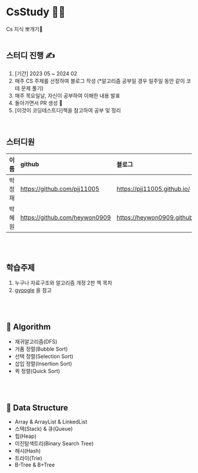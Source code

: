 # CsStudy 👨‍💻
Cs 지식 뽀개기🤲 
<br>
<br>

## 스터디 진행 ✍
1. [기간] 2023 05 ~ 2024 02
2. 매주 CS 주제를 선정하여 블로그 작성 (*알고리즘 공부일 경우 일주일 동안 같이 코테 문제 풀기)
3. 매주 목요일날, 자신이 공부하여 이해한 내용 발표 
4. 돌아가면서 PR 생성 🌱
5. [이것이 코딩테스트다]책을 참고하여 공부 및 정리  
   
<br>




## 스터디원 
|이름|github|블로그|
|----|:---|:---|
|박정재|https://github.com/pjj11005|https://pjj11005.github.io/|
|박혜원|https://github.com/heywon0909|https://heywon0909.github.io/|
<br>
<br>


## 학습주제 

1. 누구나 자료구조와 알고리즘 개정 2판 책 목차 
2. [gyoogle](https://github.com/gyoogle/tech-interview-for-developer) 을 참고 
<br>
<br>

## 📌 Algorithm 
* 재귀알고리즘(DFS)
* 거품 정렬(Bubble Sort)
* 선택 정렬(Selection Sort)
* 삽입 정렬(Insertion Sort)
* 퀵 정렬(Quick Sort)
<br>
<br>

## 📌 Data Structure 
* Array & ArrayList & LinkedList
* 스택(Stack) & 큐(Queue)
* 힙(Heap)
* 이진탐색트리(Binary Search Tree)
* 해시(Hash)
* 트라이(Trie)
* B-Tree & B+Tree
